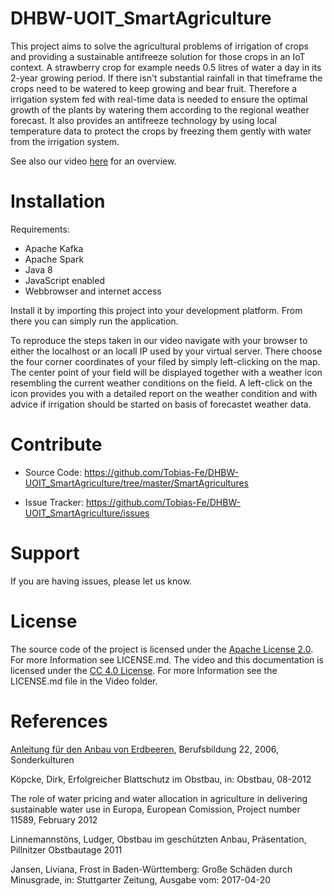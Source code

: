 # DHBW-UOIT_SmartAgriculture
This project aims to solve the agricultural problems of irrigation of crops and providing a sustainable antifreeze solution for those crops in an IoT context. A strawberry crop for example needs 0.5 litres of water a day in its 2-year growing period. If there isn't substantial rainfall in that timeframe the crops need to be watered to keep growing and bear fruit. Therefore a irrigation system fed with real-time data is needed to ensure the optimal growth of the plants by watering them according to the regional weather forecast. It also provides an antifreeze technology by using local temperature data to protect the crops by freezing them gently with water from the irrigation system.

See also our video [here](https://www.youtube.com/watch?v=h5qz5C1ngkg) for an overview.

Installation
=================

Requirements:
 - Apache Kafka
 - Apache Spark
 - Java 8
 - JavaScript enabled
 - Webbrowser and internet access
 
Install it by importing this project into your development platform. From there you can simply run the application.

To reproduce the steps taken in our video navigate with your browser to either the localhost or an locall IP used by your virtual server. There choose the four corner coordinates of your filed by simply left-clicking on the map. The center point of your field will be displayed together with a weather icon resembling the current weather conditions on the field. A left-click on the icon provides you with a detailed report on the weather condition and with advice if irrigation should be started on basis of forecastet weather data.

Contribute
=================

  - Source Code: https://github.com/Tobias-Fe/DHBW-UOIT_SmartAgriculture/tree/master/SmartAgricultures
  
  - Issue Tracker: https://github.com/Tobias-Fe/DHBW-UOIT_SmartAgriculture/issues
  
Support
=================

If you are having issues, please let us know.

License
================

The source code of the project is licensed under the [Apache License 2.0](http://www.apache.org/licenses/LICENSE-2.0). For more Information see LICENSE.md.
The video and this documentation is licensed under the [CC 4.0 License](https://creativecommons.org/licenses/by/4.0/). For more Information see the LICENSE.md file in the Video folder.

References
===============

[Anleitung für den Anbau von Erdbeeren](http://www.provinz.bz.it/land-hauswbildung/download/erdbeeren.pdf), Berufsbildung 22, 2006, Sonderkulturen

Köpcke, Dirk, Erfolgreicher Blattschutz im Obstbau, in: Obstbau, 08-2012

The role of water pricing and water allocation in agriculture in delivering sustainable water use in Europa, European Comission, Project number 11589, February 2012

Linnemannstöns, Ludger, Obstbau im geschützten Anbau, Präsentation, Pillnitzer Obstbautage 2011

Jansen, Liviana, Frost in Baden-Württemberg: Große Schäden durch Minusgrade, in: Stuttgarter Zeitung, Ausgabe vom: 2017-04-20



